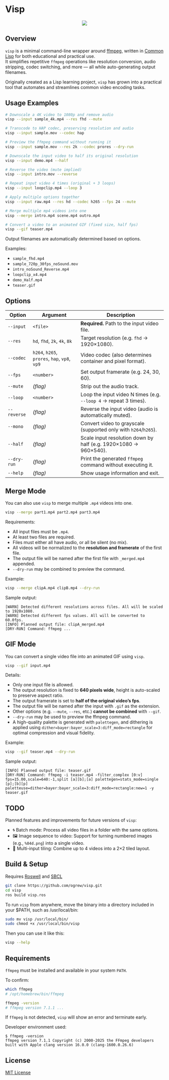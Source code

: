 # Visp

<p align="center">
  <img src="https://github.com/user-attachments/assets/22a5fa59-f266-485c-aa3b-e83ddb992c7c" />
</p>

## Overview

`visp` is a minimal command-line wrapper around [ffmpeg](https://ffmpeg.org), written in [Common Lisp](https://common-lisp.net) for both educational and practical use.  
It simplifies repetitive `ffmpeg` operations like resolution conversion, audio stripping, codec switching, and more — all while auto-generating output filenames.

Originally created as a Lisp learning project, `visp` has grown into a practical tool that automates and streamlines common video encoding tasks.

## Usage Examples

```bash
# Downscale a 4K video to 1080p and remove audio
visp --input sample_4k.mp4 --res fhd --mute

# Transcode to HAP codec, preserving resolution and audio
visp --input sample.mov --codec hap

# Preview the ffmpeg command without running it
visp --input sample.mov --res 2k --codec prores --dry-run

# Downscale the input video to half its original resolution
visp --input demo.mp4 --half

# Reverse the video (mute implied)
visp --input intro.mov --reverse

# Repeat input video 4 times (original + 3 loops)
visp --input loopclip.mp4 --loop 3

# Apply multiple options together
visp --input raw.mp4 --res hd --codec h265 --fps 24 --mute

# Merge multiple mp4 videos into one
visp --merge intro.mp4 scene.mp4 outro.mp4

# Convert a video to an animated GIF (fixed size, half fps)
visp --gif teaser.mp4
```

Output filenames are automatically determined based on options.

Examples:

- `sample_fhd.mp4`
- `sample_720p_30fps_noSound.mov`
- `intro_noSound_Reverse.mp4`
- `loopclip_x4.mp4`
- `demo_Half.mp4`
- `teaser.gif`

## Options

| Option      | Argument                                      | Description                                                      |
| ----------- | --------------------------------------------- | ---------------------------------------------------------------- |
| `--input`   | `<file>`                                      | **Required.** Path to the input video file.                      |
| `--res`     | `hd`, `fhd`, `2k`, `4k`, `8k`                 | Target resolution (e.g. `fhd` → 1920×1080).                      |
| `--codec`   | `h264`, `h265`, `prores`, `hap`, `vp8`, `vp9` | Video codec (also determines container and pixel format).        |
| `--fps`     | `<number>`                                    | Set output framerate (e.g. 24, 30, 60).                          |
| `--mute`    | _(flag)_                                      | Strip out the audio track.                                       |
| `--loop`    | `<number>`                                    | Loop the input video N times (e.g. `--loop 4` → repeat 3 times). |
| `--reverse` | _(flag)_                                      | Reverse the input video (audio is automatically muted).          |
| `--mono`    | _(flag)_                                      | Convert video to grayscale (supported only with `h264`/`h265`).  |
| `--half`    | _(flag)_                                      | Scale input resolution down by half (e.g. 1920×1080 → 960×540).  |
| `--dry-run` | _(flag)_                                      | Print the generated `ffmpeg` command without executing it.       |
| `--help`    | _(flag)_                                      | Show usage information and exit.                                 |

## Merge Mode

You can also use `visp` to merge multiple `.mp4` videos into one.

```bash
visp --merge part1.mp4 part2.mp4 part3.mp4
```

Requirements:

- All input files must be `.mp4`.
- At least two files are required.
- Files must either all have audio, or all be silent (no mix).
- All videos will be normalized to the **resolution and framerate** of the first file.
- The output file will be named after the first file with `_merged.mp4` appended.
- `--dry-run` may be combined to preview the command.

Example:

```bash
visp --merge clipA.mp4 clipB.mp4 --dry-run
```

Sample output:

```text
[WARN] Detected different resolutions across files. All will be scaled to 1920x1080.
[WARN] Detected different fps values. All will be converted to 60.0fps.
[INFO] Planned output file: clipA_merged.mp4
[DRY-RUN] Command: ffmpeg ...
```

## GIF Mode

You can convert a single video file into an animated GIF using `visp`.

```bash
visp --gif input.mp4
```

Details:

- Only one input file is allowed.
- The output resolution is fixed to **640 pixels wide**, height is auto-scaled to preserve aspect ratio.
- The output framerate is set to **half of the original video’s fps**.
- The output file will be named after the input with `.gif` as the extension.
- Other options (e.g. `--mute`, `--res`, etc.) **cannot be combined** with `--gif`.
- `--dry-run` may be used to preview the ffmpeg command.
- A high-quality palette is generated with `palettegen`, and dithering is applied using `dither=bayer:bayer_scale=3:diff_mode=rectangle` for optimal compression and visual fidelity.

Example:

```bash
visp --gif teaser.mp4 --dry-run
```

Sample output:

```text
[INFO] Planned output file: teaser.gif
[DRY-RUN] Command: ffmpeg -i teaser.mp4 -filter_complex [0:v] fps=15.00,scale=640:-1,split [a][b];[a] palettegen=stats_mode=single [p];[b][p] paletteuse=dither=bayer:bayer_scale=3:diff_mode=rectangle:new=1 -y teaser.gif
```

## TODO

Planned features and improvements for future versions of `visp`:

- 🌀 Batch mode: Process all video files in a folder with the same options.
- 🖼 Image sequence to video: Support for turning numbered images (e.g., `%04d.png`) into a single video.
- 🧩 Multi-input tiling: Combine up to 4 videos into a 2×2 tiled layout.

## Build & Setup

Requires [Roswell](https://github.com/roswell/roswell) and [SBCL](http://www.sbcl.org)

```bash
git clone https://github.com/ogrew/visp.git
cd visp
ros build visp.ros
```

To run `visp` from anywhere, move the binary into a directory included in your $PATH, such as /usr/local/bin:

```bash
sudo mv visp /usr/local/bin/
sudo chmod +x /usr/local/bin/visp
```

Then you can use it like this:

```bash
visp --help
```

## Requirements

`ffmpeg` must be installed and available in your system `PATH`.

To confirm:

```bash
which ffmpeg
# /opt/homebrew/bin/ffmpeg

ffmpeg -version
# ffmpeg version 7.1.1 ...
```

If `ffmpeg` is not detected, `visp` will show an error and terminate early.

Developer environment used:

```
$ ffmpeg -version
ffmpeg version 7.1.1 Copyright (c) 2000-2025 the FFmpeg developers
built with Apple clang version 16.0.0 (clang-1600.0.26.6)
```

## License

[MIT License](https://github.com/ogrew/visp/blob/main/LICENSE)
